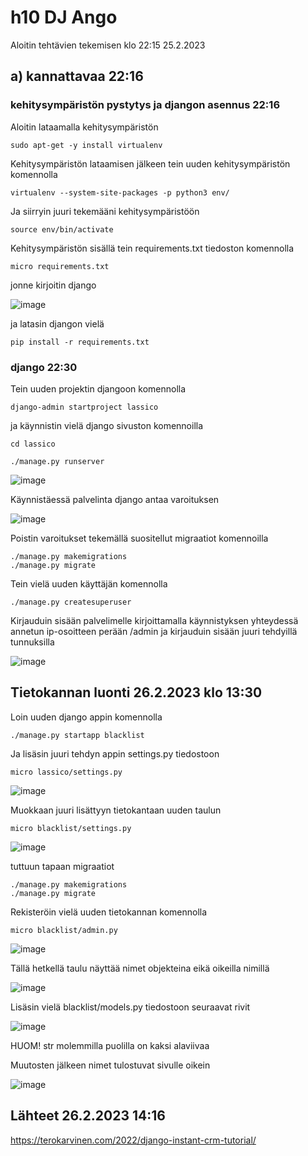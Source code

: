 # h10 DJ Ango 

Aloitin tehtävien tekemisen klo 22:15 25.2.2023

## a) kannattavaa 22:16

### kehitysympäristön pystytys ja djangon asennus 22:16

Aloitin lataamalla kehitysympäristön

    sudo apt-get -y install virtualenv

Kehitysympäristön lataamisen jälkeen tein uuden kehitysympäristön komennolla

    virtualenv --system-site-packages -p python3 env/

Ja siirryin juuri tekemääni kehitysympäristöön

    source env/bin/activate
    
Kehitysympäristön sisällä tein requirements.txt tiedoston komennolla

    micro requirements.txt

jonne kirjoitin django

![image](https://user-images.githubusercontent.com/112076377/221378149-641397df-7f18-4b10-b58a-d214ddc66c25.png)

ja latasin djangon vielä 

    pip install -r requirements.txt
    
### django 22:30

Tein uuden projektin djangoon komennolla

    django-admin startproject lassico
    
ja käynnistin vielä django sivuston komennoilla

    cd lassico
    
    ./manage.py runserver

![image](https://user-images.githubusercontent.com/112076377/221378622-6829f998-b01b-40c2-9cae-b75fab8ff2f1.png)

Käynnistäessä palvelinta django antaa varoituksen

![image](https://user-images.githubusercontent.com/112076377/221378832-70ac818b-cdae-414c-ad19-8aca318bb95c.png)

Poistin varoitukset tekemällä suositellut migraatiot komennoilla

    ./manage.py makemigrations
    ./manage.py migrate

Tein vielä uuden käyttäjän komennolla

    ./manage.py createsuperuser

Kirjauduin sisään palvelimelle kirjoittamalla käynnistyksen yhteydessä annetun ip-osoitteen perään /admin ja kirjauduin sisään juuri tehdyillä tunnuksilla

![image](https://user-images.githubusercontent.com/112076377/221378946-412f535e-9f5d-4486-8cb4-9107db9b7c43.png)

## Tietokannan luonti 26.2.2023 klo 13:30

Loin uuden django appin komennolla

    ./manage.py startapp blacklist
    
Ja lisäsin juuri tehdyn appin settings.py tiedostoon

    micro lassico/settings.py
    
![image](https://user-images.githubusercontent.com/112076377/221409154-79e92ad9-ffbb-4d32-bb8b-12a36c57e1e9.png)

Muokkaan juuri lisättyyn tietokantaan uuden taulun 
    
    micro blacklist/settings.py
    
![image](https://user-images.githubusercontent.com/112076377/221409393-29f55c38-0e1f-4e7b-a3c7-455bacd3dafc.png)

tuttuun tapaan migraatiot

    ./manage.py makemigrations
    ./manage.py migrate

Rekisteröin vielä uuden tietokannan komennolla

    micro blacklist/admin.py
    
![image](https://user-images.githubusercontent.com/112076377/221409514-e24a4b27-944c-4cbe-a97b-9239cdb43b34.png)

Tällä hetkellä taulu näyttää nimet objekteina eikä oikeilla nimillä

![image](https://user-images.githubusercontent.com/112076377/221409681-beb96237-f45f-47e1-a7f0-205e124ace83.png)

Lisäsin vielä blacklist/models.py tiedostoon seuraavat rivit

![image](https://user-images.githubusercontent.com/112076377/221409852-010c1b9e-4a93-4970-a7ed-6ccf4ff99bd0.png)

HUOM! str molemmilla puolilla on kaksi alaviivaa

Muutosten jälkeen nimet tulostuvat sivulle oikein

![image](https://user-images.githubusercontent.com/112076377/221409956-08e1eb29-8e9b-4508-a014-c1448206aa94.png)


## Lähteet 26.2.2023 14:16

https://terokarvinen.com/2022/django-instant-crm-tutorial/




